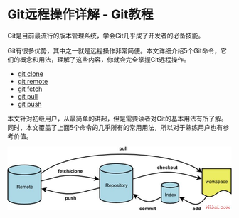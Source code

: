 # Git远程操作详解 - Git教程

Git是目前最流行的版本管理系统，学会Git几乎成了开发者的必备技能。

Git有很多优势，其中之一就是远程操作非常简便。本文详细介绍5个Git命令，它们的概念和用法，理解了这些内容，你就会完全掌握Git远程操作。

*   [git clone](http://www.yiibai.com/git/git_clone.html)
*   [git remote](http://www.yiibai.com/git/git_remote.html)
*   [git fetch](http://www.yiibai.com/git/git_fetch.html)
*   [git pull](http://www.yiibai.com/git/git_pull.html)
*   [git push](http://www.yiibai.com/git/git_push.html)

本文针对初级用户，从最简单的讲起，但是需要读者对Git的基本用法有所了解。同时，本文覆盖了上面5个命令的几乎所有的常用用法，所以对于熟练用户也有参考价值。

[![](../img/0A025G34-0.jpg)](../img/0A025G34-0.jpg "Git远程操作详解")

 